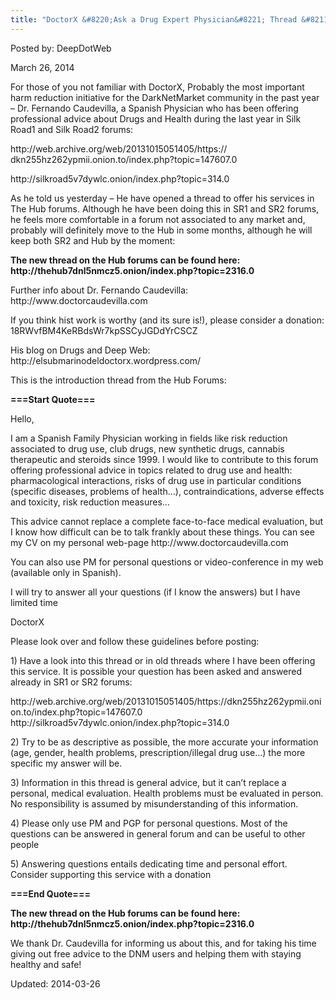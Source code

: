 ```yaml
---
title: "DoctorX &#8220;Ask a Drug Expert Physician&#8221; Thread &#8211; Now on The Hub Forums!"
---
```



Posted by: DeepDotWeb

<span>March 26, 2014</span>

<p>For those of you not familiar with DoctorX, Probably the most important harm reduction initiative for the DarkNetMarket community in the past year  &#8211; Dr. Fernando Caudevilla, a Spanish Physician who has been offering professional advice about Drugs and Health during the last year in Silk Road1 and Silk Road2 forums:</p>
<p>http://web.archive.org/web/<wbr/>20131015051405/https://<wbr/>dkn255hz262ypmii.onion.to/<wbr/>index.php?topic=147607.0</p>
<p>http://silkroad5v7dywlc.onion/<wbr/>index.php?topic=314.0</p>
<p>As he told us yesterday &#8211; He have opened a thread to offer his services in The Hub forums. Although he have been doing this in SR1 and SR2 forums, he feels more comfortable in a forum not associated to any market and, probably will definitely move to the Hub in some months, although he will keep both SR2 and Hub by the moment:</p>
<div class="box  info"><div class="box-inner-block"><i class="tieicon-boxicon"></i>
<strong>The new thread on the Hub forums can be found here: </strong><br/>
<strong>http://thehub7dnl5nmcz5.onion/index.php?topic=2316.0</strong>
</div></div>
<p>Further info about Dr. Fernando Caudevilla: http://www.doctorcaudevilla.com</p>
<p>If you think hist work is worthy (and its sure is!), please consider a donation: 18RWvfBM4KeRBdsWr7kpSSCyJGDdYrCSCZ</p>
<p>His blog on Drugs and Deep Web: http://elsubmarinodeldoctorx.wordpress.com/</p>
<p>This is the introduction thread from the Hub Forums:</p>
<p><strong>===Start Quote===</strong></p>
<p>Hello,</p>
<p>I am a Spanish Family Physician working in fields like risk reduction associated to drug use, club drugs, new synthetic drugs, cannabis therapeutic and steroids since 1999. I would like to contribute to this forum offering professional advice in topics related to drug use and health: pharmacological interactions, risks of drug use in particular conditions (specific diseases, problems of health…), contraindications, adverse effects and toxicity, risk reduction measures…</p>
<p>This advice cannot replace a complete face-to-face medical evaluation, but I know how difficult can be to talk frankly about these things. You can see my CV on my personal web-page http://www.doctorcaudevilla.com</p>
<p>You can also use PM for personal questions or video-conference in my web (available only in Spanish).</p>
<p>I will try to answer all your questions (if I know the answers) but I have limited time</p>
<p>DoctorX</p>
<p>Please look over and follow these guidelines before posting:</p>
<p>1) Have a look into this thread or in old threads where I have been offering this service. It is possible your question has been asked and answered already in SR1 or SR2 forums:</p>
<p>http://web.archive.org/web/20131015051405/https://dkn255hz262ypmii.onion.to/index.php?topic=147607.0<br/>
    http://silkroad5v7dywlc.onion/index.php?topic=314.0</p>
<p>2) Try to be as descriptive as possible, the more accurate your information (age, gender, health problems, prescription/illegal drug use&#8230;) the more specific my answer will be.</p>
<p>3) Information in this thread is general advice, but it can&#8217;t replace a personal, medical evaluation. Health problems must be evaluated in person. No responsibility is assumed by misunderstanding of this information.</p>
<p>4) Please only use PM and PGP for personal questions. Most of the questions can be answered in general forum and can be useful to other people</p>
<p>5) Answering questions entails dedicating time and personal effort. Consider supporting this service with a donation</p>
<p><strong>===End Quote===</strong></p>
<div class="box  info"><div class="box-inner-block"><i class="tieicon-boxicon"></i>
<strong>The new thread on the Hub forums can be found here: </strong><br/>
<strong>http://thehub7dnl5nmcz5.onion/index.php?topic=2316.0</strong>
</div></div>
<p>We thank Dr. Caudevilla for informing us about this, and for taking his time giving out free advice to the DNM users and helping them with staying healthy and safe!</p>
</div>

Updated: 2014-03-26
    
